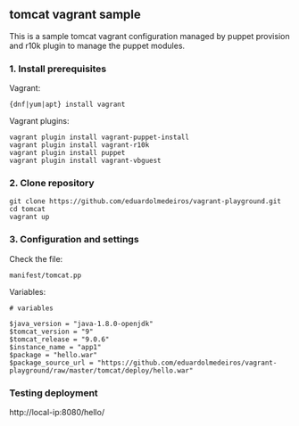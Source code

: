 ## tomcat vagrant sample

This is a sample tomcat vagrant configuration managed by puppet provision and r10k plugin to manage the puppet modules.

### 1. Install prerequisites

Vagrant:

```
{dnf|yum|apt} install vagrant
```

Vagrant plugins:

```
vagrant plugin install vagrant-puppet-install
vagrant plugin install vagrant-r10k
vagrant plugin install puppet
vagrant plugin install vagrant-vbguest
```

### 2. Clone repository

```
git clone https://github.com/eduardolmedeiros/vagrant-playground.git
cd tomcat
vagrant up
```

### 3. Configuration and settings

Check the file:

```
manifest/tomcat.pp
```

Variables:

```
# variables

$java_version = "java-1.8.0-openjdk"
$tomcat_version = "9"
$tomcat_release = "9.0.6"
$instance_name = "app1"
$package = "hello.war"
$package_source_url = "https://github.com/eduardolmedeiros/vagrant-playground/raw/master/tomcat/deploy/hello.war"
```

### Testing deployment

http://local-ip:8080/hello/
